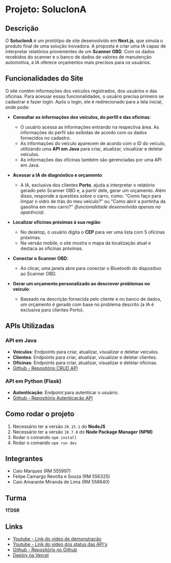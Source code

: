 # Projeto: SolucIonA
## Descrição
O **SolucIonA** é um protótipo de site desenvolvido em **Next.js**, que simula o produto final de uma solução inovadora. A proposta é criar uma IA capaz de interpretar relatórios provenientes de um **Scanner OBD**. Com os dados recebidos do scanner e o banco de dados de valores de manutenção automotiva, a IA oferece orçamentos mais precisos para os usuários.
## Funcionalidades do Site
O site contém informações dos veículos registrados, dos usuários e das oficinas. Para acessar essas funcionalidades, o usuário precisa primeiro se cadastrar e fazer login. Após o login, ele é redirecionado para a tela inicial, onde pode:

- **Consultar as informações dos veículos, do perfil e das oficinas**: 
  - O usuário acessa as informações entrando na respectiva área. As informações do perfil são exibidas de acordo com os dados fornecidos no cadastro. 
  - As informações do veículo aparecem de acordo com o ID do veículo, utilizando uma **API em Java** para criar, atualizar, visualizar e deletar veículos.
  - As informações das oficinas também são gerenciadas por uma API em Java.
- **Acessar a IA de diagnóstico e orçamento**:
  - A IA, exclusiva dos clientes **Porto**, ajuda a interpretar o relatório gerado pelo Scanner OBD e, a partir dele, gerar um orçamento. Além disso, responde a questões sobre o carro, como: "Como faço para limpar o vidro de trás do meu veículo?" ou "Como abrir a portinha da gasolina em meu carro?" *(funcionalidade desenvolvida apenas na aparência)*.
- **Localizar oficinas próximas à sua região**:
  - No desktop, o usuário digita o **CEP** para ver uma lista com 5 oficinas próximas.
  - Na versão mobile, o site mostra o mapa da localização atual e destaca as oficinas próximas.
- **Conectar o Scanner OBD**: 
  - Ao clicar, uma janela abre para conectar o Bluetooth do dispositivo ao Scanner OBD.

- **Gerar um orçamento personalizado ao descrever problemas no veículo**: 
  - Baseado na descrição fornecida pelo cliente e no banco de dados, um orçamento é gerado com base no problema descrito (a IA é exclusiva para clientes Porto).
## APIs Utilizadas

### API em Java
- **Veículos**: Endpoints para criar, atualizar, visualizar e deletar veículos.
- **Clientes**: Endpoints para criar, atualizar, visualizar e deletar clientes.
- **Oficinas**: Endpoints para criar, atualizar, visualizar e deletar oficinas.
- [Github - Repositório CRUD API ](https://github.com/camargo1605/Sprint-Java4)
### API em Python (Flask)
- **Autenticação**: Endpoint para autenticar o usuário.
- [Github - Repositório Autenticação API ](https://github.com/CmarxS/Python-Challenge)

## Como rodar o projeto
1. Necessário ter a versão `20.15.1` do **NodeJS**
2. Necessário ter a versão `10.7.0` do **Node Package Manager (NPM)**
3. Rodar o comando `npm install`
4. Rodar o comando `npm run dev`
## Integrantes
- Caio Marques (RM 555997)
- Felipe Camargo Revolta e Souza (RM 556325)
- Caio Amarante Miranda de Lima (RM 558640)

## Turma
**1TDSR**
## Links
- [Youtube - Link do vídeo de demonstração](https://youtu.be/NwFnjNWM6ik)
- [Youtube - Link do vídeo dos status das API's](https://youtu.be/K23WL8my0IE)
- [Github - Repositório no Github](https://github.com/CmarxS/Challenge-Front4)
- [Deploy na Vercel](https://challenge-front-4.vercel.app/)
